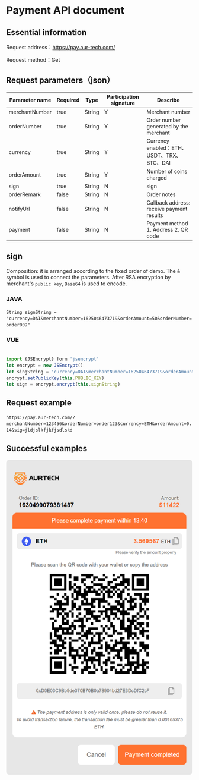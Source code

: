 # Payment API document

## Essential information

Request address：<https://pay.aur-tech.com/>

Request method：Get

## Request parameters（json）

 | Parameter name | Required | Type   | Participation signature | Describe                                   |
 | -------------- | -------- | ------ | ----------------------- | ------------------------------------------ |
 | merchantNumber | true     | String | Y                       | Merchant number                            |
 | orderNumber    | true     | String | Y                       | Order number generated by the merchant     |
 | currency       | true     | String | Y                       | Currency enabled：ETH、USDT、TRX、BTC、DAI |
 | orderAmount    | true     | String | Y                       | Number of coins charged                    |
 | sign           | true     | String | N                       | sign                                       |
 | orderRemark    | false    | String | N                       | Order notes                                |
 | notifyUrl      | false    | String | N                       | Callback address: receive payment results  |
 | payment        | false    | String | N                       | Payment method 1. Address 2. QR code       |

## sign

Composition: it is arranged according to the fixed order of demo. The `&` symbol is used to connect the parameters. After RSA encryption by merchant's `public key`,  `Base64` is used to encode.

### JAVA

`String signString = "currency=DAI&merchantNumber=1625046473719&orderAmount=50&orderNumber=order009"`

### VUE

``` Javascript

import {JSEncrypt} form 'jsencrypt'
let encrypt = new JSEncrypt()
let singString = 'currency=DAI&merchantNumber=1625046473719&orderAmount=50&orderNumber=order009'
encrypt.setPublicKey(this.PUBLIC_KEY)
let sign = encrypt.encrypt(this.signString)

```

## Request example

  ` https://pay.aur-tech.com/?merchantNumber=123456&orderNumber=order123&currency=ETH&orderAmount=0.14&sig=jldjslkfjkfjsdlskd `

## Successful examples

![checkout pic](./images/payment-api-pic.png)
